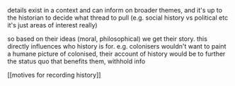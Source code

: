 details exist in a context and can inform on broader themes, and it's up to the historian to decide what thread to pull
	(e.g. social history vs political etc it's just areas of interest really) 


so based on their ideas (moral, philosophical) we get their story. this directly influences who history is for. e.g. colonisers wouldn't want to paint a humane picture of colonised, their account of history would be to further the status quo that benefits them, withhold info

[[motives for recording history]]
